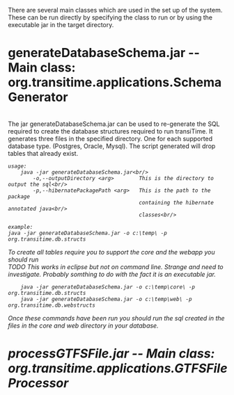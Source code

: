 There are several main classes which are used in the set up of the system. These can be run directly by specifying the class to run or by using the executable jar in the target directory.

generateDatabaseSchema.jar -- Main class: org.transitime.applications.SchemaGenerator
=================================
<br/>
The jar generateDatabaseSchema.jar can be used to re-generate the SQL required to create the database structures required to run transiTime. It generates three files in the specified directory. One for each supported database type. (Postgres, Oracle, Mysql). The script generated will drop tables that already exist.
<br/>
<i>


```
usage: 
	java -jar generateDatabaseSchema.jar<br/>
 		-o,--outputDirectory <arg>        This is the directory to output the sql<br/>
 		-p,--hibernatePackagePath <arg>   This is the path to the package
                		                  containing the hibernate annotated java<br/>
                                		  classes<br/>
```                                		  
                                   

```
example:
java -jar generateDatabaseSchema.jar -o c:\temp\ -p org.transitime.db.structs	
```
	
To create all tables require you to support the core and the webapp you should run
<br/>
TODO This works in eclipse but not on command line. Strange and need to investigate. Probably somthing to do with the fact it is an executable jar.
```
	java -jar generateDatabaseSchema.jar -o c:\temp\core\ -p org.transitime.db.structs
	java -jar generateDatabaseSchema.jar -o c:\temp\web\ -p org.transitime.db.webstructs
```

Once these commands have been run you should run the sql created in the files in the core and web directory in your database.
	
processGTFSFile.jar -- Main class: org.transitime.applications.GTFSFileProcessor
=================================                            
